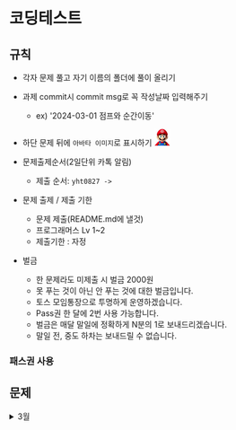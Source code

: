# 코딩테스트

## 규칙

- 각자 문제 풀고 자기 이름의 폴더에 풀이 올리기
- 과제 commit시 commit msg로 꼭 작성날짜 입력해주기

  - ex) '2024-03-01 점프와 순간이동'
- 하단 문제 뒤에 `아바타 이미지`로 표시하기 <img src="./img/yht0827.png" height = "30" width="30">


- 문제출제순서(2일단위 카톡 알림)
  - 제출 순서: `yht0827 -> `
- 문제 출제 / 제출 기한
  - 문제 제출(README.md에 낼것)
  - 프로그래머스 Lv 1~2
  - 제출기한 : 자정
- 벌금
  - 한 문제라도 미제출 시 벌금 2000원
  - 못 푸는 것이 아닌 안 푸는 것에 대한 벌금입니다.
  - 토스 모임통장으로 투명하게 운영하겠습니다.
  - Pass권 한 달에 2번 사용 가능합니다.
  - 벌금은 매달 말일에 정확하게 N분의 1로 보내드리겠습니다.
  - 말일 전, 중도 하차는 보내드릴 수 없습니다.

### 패스권 사용


## 문제

<details>
<summary>3월</summary>

## 3.1
- [점프와 순간이동](https://school.programmers.co.kr/learn/courses/30/lessons/12980) <img src="./img/yht0827.png" height = "30" width="30">
- [N-Queen](https://school.programmers.co.kr/learn/courses/30/lessons/12952) 


</details>
